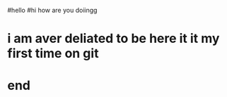 #hello 
#hi how are you doiingg
# i am aver deliated to be here it it my first time on git 
#
#
# end 
